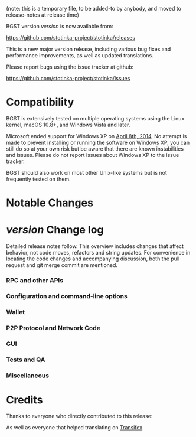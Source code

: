 (note: this is a temporary file, to be added-to by anybody, and moved to release-notes at release time)

BGST version *version* is now available from:

  <https://github.com/stotinka-project/stotinka/releases>

This is a new major version release, including various bug fixes and
performance improvements, as well as updated translations.

Please report bugs using the issue tracker at github:

  <https://github.com/stotinka-project/stotinka/issues>

Compatibility
==============

BGST is extensively tested on multiple operating systems using
the Linux kernel, macOS 10.8+, and Windows Vista and later.

Microsoft ended support for Windows XP on [April 8th, 2014](https://www.microsoft.com/en-us/WindowsForBusiness/end-of-xp-support),
No attempt is made to prevent installing or running the software on Windows XP, you
can still do so at your own risk but be aware that there are known instabilities and issues.
Please do not report issues about Windows XP to the issue tracker.

BGST should also work on most other Unix-like systems but is not
frequently tested on them.

Notable Changes
===============



*version* Change log
=================

Detailed release notes follow. This overview includes changes that affect
behavior, not code moves, refactors and string updates. For convenience in locating
the code changes and accompanying discussion, both the pull request and
git merge commit are mentioned.

### RPC and other APIs


### Configuration and command-line options


### Wallet


### P2P Protocol and Network Code


### GUI


### Tests and QA


### Miscellaneous


Credits
=======

Thanks to everyone who directly contributed to this release:


As well as everyone that helped translating on [Transifex](https://www.transifex.com/projects/p/stotinka-project-translations/).
